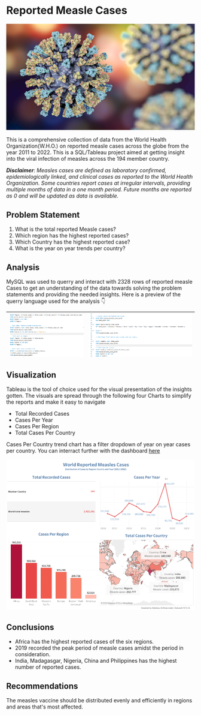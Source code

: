 # Reported Measle Cases

![](Measles.jpg)

This is a comprehensive collection of data from the World Health Organization(W.H.O.) on reported measle cases across the globe from the year 2011 to 2022. This is a SQL/Tableau project aimed at getting insight into the viral infection of measles across the 194 member country.

**_Disclaimer_**: _Measles cases are defined as laboratory confirmed, epidemiologically linked, and clinical cases as reported to the World Health Organization. Some countries report cases at irregular intervals, providing multiple months of data in a one month period. Future months are reported as 0 and will be updated as data is available._

## Problem Statement
1.  What is the total reported Measle cases?
2.  Which region has the highest reported cases?
3.  Which Country has the highest reported case?
4.  What is the year on year trends per country?

## Analysis
MySQL was used to querry and interact with 2328 rows of reported measle Cases to get an understanding of the data towards solving the problem statements and providing the needed insights.
Here is a preview of the querry language used for the analysis 👇

![](querry.png)       |       ![](querry2.png)
:--------------------:|:-----------------------:

## Visualization
Tableau is the tool of choice used for the visual presentation of the insights gotten.
The visuals are spread through the following four Charts to simplify the reports and make it easy to navigate
- Total Recorded Cases
- Cases Per Year
- Cases Per Region
- Total Cases Per Country

Cases Per Country trend chart has a filter dropdown of year on year cases per country.
You can interract further with the dashboard [here](https://public.tableau.com/app/profile/adedayo1601/viz/ReportedMeaslesData/Dashboard1)

![](Dashboard.png)

## Conclusions
- Africa has the highest reported cases of the six regions.
- 2019 recorded the peak period of measle cases amidst the period in consideration.
- India, Madagasgar, Nigeria, China and Philippines has the highest number of reported cases.

## Recommendations
The measles vaccine should be distributed evenly and efficiently in regions and areas that's most affected.

